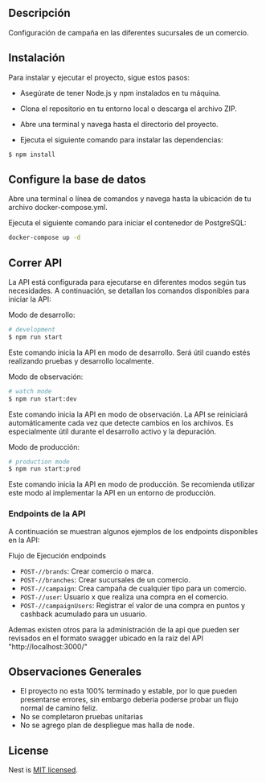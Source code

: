

## Descripción

Configuración de campaña en las diferentes sucursales de un comercio.

## Instalación
Para instalar y ejecutar el proyecto, sigue estos pasos:

- Asegúrate de tener Node.js y npm instalados en tu máquina.

- Clona el repositorio en tu entorno local o descarga el archivo ZIP.

- Abre una terminal y navega hasta el directorio del proyecto.

- Ejecuta el siguiente comando para instalar las dependencias:

```bash
$ npm install
```

## Configure la base de datos

Abre una terminal o línea de comandos y navega hasta la ubicación de tu archivo docker-compose.yml.

Ejecuta el siguiente comando para iniciar el contenedor de PostgreSQL:

```bash
docker-compose up -d
```

## Correr API

La API está configurada para ejecutarse en diferentes modos según tus necesidades. A continuación, se detallan los comandos disponibles para iniciar la API:

Modo de desarrollo:

```bash
# development
$ npm run start
```
Este comando inicia la API en modo de desarrollo. Será útil cuando estés realizando pruebas y desarrollo localmente.

Modo de observación:
```bash
# watch mode
$ npm run start:dev

```
Este comando inicia la API en modo de observación. La API se reiniciará automáticamente cada vez que detecte cambios en los archivos. Es especialmente útil durante el desarrollo activo y la depuración.

Modo de producción:
```bash
# production mode
$ npm run start:prod
```
Este comando inicia la API en modo de producción. Se recomienda utilizar este modo al implementar la API en un entorno de producción.

### Endpoints de la API

A continuación se muestran algunos ejemplos de los endpoints disponibles en la API:

Flujo de Ejecución endpoinds
- `POST-//brands`: Crear comercio o marca.
- `POST-//branches`: Crear sucursales de un comercio.
- `POST-//campaign`: Crea campaña de cualquier tipo para un comercio.
- `POST-//user`: Usuario x que realiza una compra en el comercio.
- `POST-//campaignUsers`: Registrar el valor de una compra en puntos y cashback acumulado para un usuario.

Ademas existen otros para la administración de la api que pueden ser revisados en  el formato swagger ubicado en la raiz del API "http://localhost:3000/"


## Observaciones Generales

- El proyecto no esta 100% terminado y estable, por lo que pueden presentarse errores, sin embargo deberia poderse probar un flujo normal de camino feliz.
- No se completaron pruebas unitarias
- No se agrego plan de despliegue mas halla de node.

## License

Nest is [MIT licensed](LICENSE).
